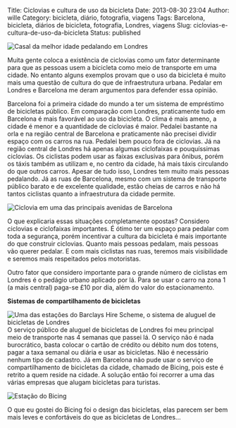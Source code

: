 Title: Ciclovias e cultura de uso da bicicleta
Date: 2013-08-30 23:04
Author: wille
Category: bicicleta, diário, fotografia, viagens
Tags: Barcelona, bicicleta, diários de bicicleta, fotografia, Londres, viagens
Slug: ciclovias-e-cultura-de-uso-da-bicicleta
Status: published

![Casal da melhor idade pedalando em
Londres](http://images.wille.blog.br/img_1456.jpg)

Muita gente coloca a existência de ciclovias como um fator determinante
para que as pessoas usem a bicicleta como meio de transporte em uma
cidade. No entanto alguns exemplos provam que o uso da bicicleta é muito
mais uma questão de cultura do que de infraestrutura urbana. Pedalar em
Londres e Barcelona me deram argumentos para defender essa opinião.

Barcelona foi a primeira cidade do mundo a ter um sistema de empréstimo
de bicicletas público. Em comparação com Londres, praticamente tudo em
Barcelona é mais favorável ao uso da bicicleta. O clima é mais ameno, a
cidade é menor e a quantidade de ciclovias é maior. Pedalei bastante na
orla e na região central de Barcelona e praticamente não precisei
dividir espaço com os carros na rua. Pedalei bem pouco fora de
ciclovias. Já na região central de Londres há apenas algumas ciclofaixas
e pouquíssimas ciclovias. Os ciclistas podem usar as faixas exclusivas
para ônibus, porém os táxis também as utilizam e, no centro da cidade,
há mais táxis circulando do que outros carros. Apesar de tudo isso,
Londres tem muito mais pessoas pedalando. Já as ruas de Barcelona, mesmo
com um sistema de transporte público barato e de excelente qualidade,
estão cheias de carros e não há tantos ciclistas quanto a infraestrutura
da cidade permite.

![Ciclovia em uma das principais avenidas de
Barcelona](http://images.wille.blog.br/img_1818.jpg)

O que explicaria essas situações completamente opostas? Considero
ciclovias e ciclofaixas importantes. É ótimo ter um espaço para pedalar
com toda a segurança, porém incentivar a cultura da bicicleta é mais
importante do que construir ciclovias. Quanto mais pessoas pedalam, mais
pessoas vão querer pedalar. E com mais ciclistas nas ruas, teremos mais
visibilidade e seremos mais respeitados pelos motoristas.

Outro fator que considero importante para o grande número de ciclistas
em Londres é o pedágio urbano aplicado por lá. Para se usar o carro na
zona 1 (a mais central) paga-se £10 por dia, além do valor do
estacionamento.

**Sistemas de compartilhamento de bicicletas**

![Uma das estações do Barclays Hire Scheme, o sistema de aluguel de
bicicletas de
Londres](http://images.wille.blog.br/img_1480.jpg)  
O serviço público de aluguel de bicicletas de Londres foi meu principal
meio de transporte nas 4 semanas que passei lá. O serviço não é nada
burocrático, basta colocar o cartão de crédito ou débito num dos totens,
pagar a taxa semanal ou diária e usar as bicicletas. Não é necessário
nenhum tipo de cadastro. Já em Barcelona não pude usar o serviço de
compartilhamento de bicicletas da cidade, chamado de Bicing, pois este é
retrito a quem reside na cidade. A solução então foi recorrer a uma das
várias empresas que alugam bicicletas para turistas.

![Estação do
Bicing](http://images.wille.blog.br/img_1840.jpg)

O que eu gostei do Bicing foi o design das bicicletas, elas parecem ser
bem mais leves e confortáveis do que as bicicletas de Londres...
